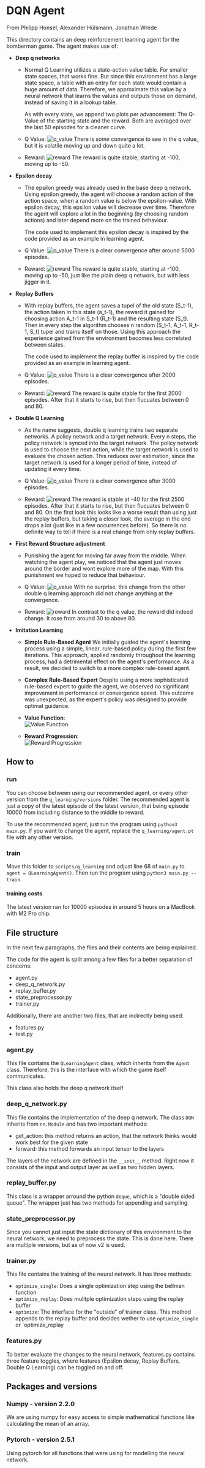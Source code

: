 # DQN Agent
From Philipp Honsel, Alexander Hülsmann, Jonathan Wrede

This directory contains an deep reinforcement learning agent for the bomberman game. The agent makes use of:
- **Deep q networks**
  - Normal Q Learning utilizes a state-action value table. For smaller state spaces, that works fine. But since this
    environment has a large state space, a table with an entry for each state would contain a huge amount of data.
    Therefore, we approximate this value by a neural network that learns the values and outputs those on demand, instead
    of saving it in a lookup table.
    
    As with every state, we append two plots per advancement: The Q-Value of the starting state and the reward. Both are
    averaged over the last 50 episodes for a cleaner curve.
    
  - Q Value:
    ![q_value](scripts/q_learning/versions/0_only_dqn/q_value.png)
    There is _some_ convergence to see in the q value, but it is volatile moving up and down quite a lot.
    
  - Reward:
    ![reward](scripts/q_learning/versions/0_only_dqn/reward.png)
    The reward is quite stable, starting at -100, moving up to -50.
  
- **Epsilon decay**
  - The epsilon greedy was already used in the base deep q network. Using epsilon greedy, the agent will choose a random
    action of the action space, when a random value is below the epsilon-value.
    With epsilon decay, this epsilon value will decrease over time. Therefore the agent will explore a lot in the
    beginning (by choosing random actions) and later depend more on the trained behaviour.

    The code used to implement this epsilon decay is inspired by the code provided as an example in learning agent.
  
  - Q Value:
    ![q_value](scripts/q_learning/versions/1_epsilon_decay/q_value.png)
    There is a clear convergence after around 5000 episodes.
    
  - Reward:
    ![reward](scripts/q_learning/versions/1_epsilon_decay/reward.png)
    The reward is quite stable, starting at -100, moving up to -50, just like the plain deep q network, but with less
    jigger in it.
  
- **Replay Buffers**
  - With replay buffers, the agent saves a tupel of the old state (S_t-1), the action taken in this state (a_t-1), 
    the reward it gained for choosing action A_t-1 in S_t-1 (R_t-1) and the resulting state (S_t).
    Then in every step the algorithm chooses n random (S_t-1, A_t-1, R_t-1, S_t) tupel and trains itself on those.
    Using this approach the experience gained from the environment becomes less correlated between states.
  
    The code used to implement the replay buffer is inspired by the code provided as an example in learning agent.
  
  - Q Value:
    ![q_value](scripts/q_learning/versions/2_replay_buffers/q_value.png)
    There is a clear convergence after 2000 episodes.

  - Reward:
    ![reward](scripts/q_learning/versions/2_replay_buffers/reward.png)
    The reward is quite stable for the first 2000 episodes. After that it starts to rise, but then flucuates between 0
    and 80.
    
- **Double Q Learning**
  - As the name suggests, double q learning trains two separate networks. A policy network and a target network. Every n
    steps, the policy network is synced into the target network. The policy network is used to choose the next action,
    while the target network is used to evaluate the chosen action. This reduces over estimation, since the target
    network is used for a longer period of time, instead of updating it every time.

  - Q Value:
    ![q_value](scripts/q_learning/versions/3_double_q_learning/q_value.png)
    There is a clear convergence after 3000 episodes.

  - Reward:
    ![reward](scripts/q_learning/versions/3_double_q_learning/reward.png)
    The reward is stable at -40 for the first 2500 episodes. After that it starts to rise, but then flucuates between 0
    and 80.
    On the first look this looks like a worse result than using just the replay buffers, but taking a closer look, the
    average in the end drops a lot (just like in a few occurrences before). So there is no definite way to tell if there
    is a real change from only replay buffers.
  
- **First Reward Structure adjustment**
  - Punishing the agent for moving far away from the middle. When watching the agent play, we noticed that the agent
    just moves around the border and wont explore more of the map. With this punishment we hoped to reduce that 
    behaviour.

  - Q Value:
    ![q_value](scripts/q_learning/versions/4_include_distance_from_middle/q_value.png)
    With no surprise, this change from the other double q learning approach did not change anything at the convergence.
    
  - Reward:
    ![reward](scripts/q_learning/versions/4_include_distance_from_middle/reward.png)
    In contrast to the q value, the reward did indeed change. It rose from around 30 to above 80.

- **Imitation Learning**

  - **Simple Rule-Based Agent**
We initially guided the agent's learning process using a simple, linear, rule-based policy during the first few iterations. This approach, applied randomly throughout the learning process, had a detrimental effect on the agent's performance. As a result, we decided to switch to a more complex rule-based agent.

  - **Complex Rule-Based Expert**
Despite using a more sophisticated rule-based expert to guide the agent, we observed no significant improvement in performance or convergence speed. This outcome was unexpected, as the expert's policy was designed to provide optimal guidance.

  - **Value Function**:  
    ![Value Function](scripts/q_learning/versions/6_imitation_learning_complex/q_value.png)  

  - **Reward Progression**:  
    ![Reward Progression](scripts/q_learning/versions/6_imitation_learning_complex/reward.png)


## How to

### run
You can choose between using our recommended agent, or every other version from the `q_learning/versions` folder.
The recommended agent is just a copy of the latest episode of the latest version, that being episode 10000 from
including distance to the middle to reward.

To use the recommended agent, just run the program using `python3 main.py`.
If you want to change the agent, replace the `q_learning/agent.pt` file with any other version.

### train
Move this folder to `scripts/q_learning` and adjust line 68 of `main.py` to `agent = QLearningAgent()`.
Then run the program using `python3 main.py --train`.

#### training costs

The latest version ran for 10000 episodes in around 5 hours on a MacBook with M2 Pro chip.
    

## File structure

In the next few paragraphs, the files and their contents are being explained.

The code for the agent is split among a few files for a better separation of concerns:
- agent.py 
- deep_q_network.py
- replay_buffer.py
- state_preprocessor.py
- trainer.py

Additionally, there are another two files, that are indirectly being used:
- features.py
- test.py

### agent.py

This file contains the `QLearningAgent` class, which inherits from the `Agent` class. Therefore, this is the interface
with which the game itself communicates.

This class also holds the deep q network itself

### deep_q_network.py

This file contains the implementation of the deep q network. The class `DQN` inherits from `nn.Module` and has two
important methods:

- get_action: this method returns an action, that the network thinks would work best for the given state
- forward: this method forwards an input tensor to the layers

The layers of the network are defined in the `__init__` method. Right now it consists of the input and output layer
as well as two hidden layers.

### replay_buffer.py

This class is a wrapper arround the python `deque`, which is a "double sided queue".
The wrapper just has two methods for appending and sampling.

### state_preprocessor.py

Since you cannot just input the state dictionary of this environment to the neural network, we need to preprocess the
state. This is done here. There are multiple versions, but as of now v2 is used.

### trainer.py

This file contains the training of the neural network. It has three methods:

- `optimize_single`: Does a single optimization step using the bellman function
- `optimize_replay`: Does mulitple optimization steps using the replay buffer
- `optimize`: The interface for the "outside" of trainer class. This method appends to the replay buffer and decides wether to use `optimize_single` or `optimize_replay

### features.py

To better evaluate the changes to the neural network, features.py contains three feature toggles, where features
(Epsilon decay, Replay Buffers, Double Q Learning) can be toggled on and off.

## Packages and versions

### Numpy - version 2.2.0
We are using numpy for easy access to simple mathematical functions like calculating the mean of an array.
 
### Pytorch - version 2.5.1
Using pytorch for all functions that were using for modelling the neural network.